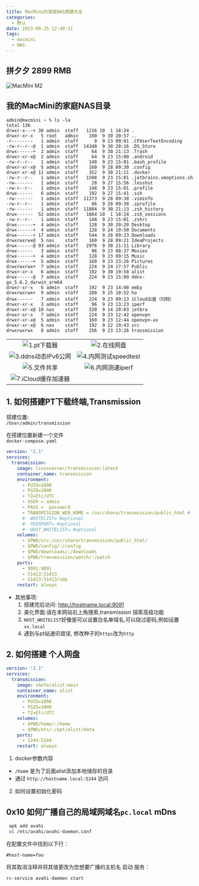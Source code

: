 ```yaml
---
title: MacMini的家庭NAS搭建大全
categories:
  - 默认
date: 2023-09-25 12:49:11
tags: 
  - macmini
  - NAS
---
```



## 拼夕夕 2899 RMB

![MacMini M2](./macmini.png)

<!-- more -->
<!-- toc -->
## 我的MacMini的家庭NAS目录

```text
admin@macmini ~ % ls -la
total 136
drwxr-x---+ 38 admin  staff   1216 10  1 18:24 .
drwxr-xr-x   5 root   admin    160  9 30 20:57 ..
-r--------   1 admin  staff      9  9 23 09:01 .CFUserTextEncoding
-rw-r--r--@  1 admin  staff  14340  9 30 20:16 .DS_Store
drwx------+  2 admin  staff     64  9 30 21:13 .Trash
drwxr-xr-x@  2 admin  staff     64  9 23 15:00 .android
-rw-r--r--   1 admin  staff    148  9 23 15:01 .bash_profile
drwxr-xr-x@  5 admin  staff    160  9 28 09:30 .config
drwxr-xr-x@ 11 admin  staff    352  9 30 21:11 .docker
-rw-r--r--   1 admin  staff   1508  9 23 15:01 .jetbrains.vmoptions.sh
-rw-------   1 admin  staff     20  9 27 15:56 .lesshst
-rw-r--r--   1 admin  staff    148  9 23 15:01 .profile
drwx------   6 admin  staff    192  9 27 15:41 .ssh
-rw-------   1 admin  staff  11373  9 28 09:38 .viminfo
-rw-r--r--   1 admin  staff     86  9 28 09:30 .zprofile
-rw-------   1 admin  staff  11804  9 30 21:13 .zsh_history
drwx------  52 admin  staff   1664 10  1 18:24 .zsh_sessions
-rw-r--r--   1 admin  staff    148  9 23 15:01 .zshrc
drwx------+  4 admin  staff    128  9 30 20:20 Desktop
drwx------+  4 admin  staff    128  9 24 19:50 Documents
drwx------+ 17 admin  staff    544  9 26 09:23 Downloads
drwxrwxrwx@  5 nas    staff    160  9 28 09:21 IdeaProjects
drwx------@ 93 admin  staff   2976  9 30 21:11 Library
drwx------   3 admin  staff     96  9 23 08:37 Movies
drwx------+  4 admin  staff    128  9 23 09:15 Music
drwx------+  5 admin  staff    160  9 23 23:26 Pictures
drwxrwxrwx+  7 admin  staff    224  9 24 17:57 Public
drwxr-xr-x   6 admin  staff    192  9 30 19:58 alist
drwx------@  7 admin  staff    224  9 23 15:09 ddns-go_5.6.2_darwin_arm64
drwxr-xr-x   6 admin  staff    192  9 23 14:08 emby
drwxrwxrwx+  9 admin  staff    288  9 25 10:52 ha
drwx------   7 admin  staff    224  9 23 09:13 iCloud云盘（归档）
drwxr-xr-x   3 admin  staff     96  9 23 13:23 iperf
drwxr-xr-x@ 10 nas    staff    320  9 14 20:03 jetbra
drwxr-xr-x   7 admin  staff    224  9 23 12:42 openvpn
drwxr-xr-x@  5 admin  staff    160  9 23 12:44 openvpn-as
drwxr-xr-x@  6 nas    staff    192  9 22 19:43 src
drwxrwxrwx   8 admin  staff    256  9 23 13:26 trassmission
```




|                                      |                                     | 
|:------------------------------------:|:-----------------------------------:|
|    ![1.pt下载器](./trassmission.png)    |       ![2.在线网盘](./alist.png)        |
|    ![3.ddns动态IPv6公网](./ddns.png)     | ![4.内网测试speedtest](./speedtest.png) |
|         ![5.文件共享](./smb.png)         |     ![6.内网测速iperf](./iperf.png)     |
| ![7.iCloud缓存加速器](./icloudproxy.png)  | |





## 1. 如何搭建PT下载终端,Transmission

搭建位置:  
`/User/admin/transmission`

在搭建位置新建一个文件  
`docker-compose.yaml`  

```yaml
version: "2.1"
services:
  transmission:
    image: linuxserver/transmission:latest
    container_name: transmission
    environment:
      - PUID=1000
      - PGID=1000
      - TZ=Etc/UTC
      - USER = admin
      - PASS =  password
      - TRANSMISSION_WEB_HOME = /usr/share/transmission/public_html #
      #- WHITELIST= #optional
      #- PEERPORT= #optional
      #- HOST_WHITELIST= #optional
    volumes:
      - $PWD/src:/usr/share/transmission/public_html/
      - $PWD/config/:/config
      - $PWD/downloads/:/downloads
      - $PWD/transmission/watch/:/watch
    ports:
      - 9091:9091
      - 51413:51413
      - 51413:51413/udp
    restart: always
```
  
- 其他事项:  
  1. 搭建完后访问: http://hostname.local:9091
  2. 美化界面:请在本网站右上角搜索,transmission 探索高级功能
  3. `HOST_WHITELIST`好像是可以设置白名单域名,可以绕过密码,例如设置 `xx.local`
  4. 遇到与pt站通讯错误, 修改种子的`https`改为`http`


## 2. 如何搭建 个人网盘


```yaml
version: "2.1"
services:
  transmission:
    image: xhofe/alist:main
    container_name: alist
    environment:
      - PUID=1000
      - PGID=1000
      - TZ=Etc/UTC
    volumes:
      - $PWD/home/:/home
      - $PWD/etc/:/opt/alist/data
    ports:
      - 5244:5244
    restart: always
```

1. docker参数内容
  - `/home` 是为了后面alist添加本地储存的目录
  -  通过 `http://hostname.local:5244` 访问
2. 如何设置初始化密码






## 0x10 如何广播自己的局域网域名`pc.local` mDns

```sh 
 apk add avahi
 vi /etc/avahi/avahi-daemon.conf
```

在配置文件中找到以下行：

```
#host-name=foo
```
将其取消注释并将其值更改为您想要广播的主机名 
启动   服务：
``` 
rc-service avahi-daemon start
```

